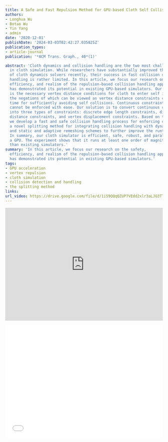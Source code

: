 ```yaml
---
title: A Safe and Fast Repulsion Method for GPU-based Cloth Self Collisions
authors:
- Longhua Wu
- Botao Wu
- Yin Yang
- admin
date: '2020-12-01'
publishDate: '2024-03-03T02:42:27.035025Z'
publication_types:
- article-journal
publication: '*ACM Trans. Graph., 40*(1)'

abstract: 'Cloth dynamics and collision handling are the two most challenging topics
  in cloth simulation. While researchers have substantially improved the performances
  of cloth dynamics solvers recently, their success in fast collision detection and
  handling is rather limited. In this article, we focus our research on the safety,
  efficiency, and realism of the repulsion-based collision handling approach, which
  has demonstrated its potential in existing GPU-based simulators. Our first discovery
  is the necessary vertex distance conditions for cloth to enter self intersections,
  the negations of which can be viewed as vertex distance constraints continuous in
  time for sufficiently avoiding self collisions. Continuous constraints, however,
  cannot be enforced with ease. Our solution is to convert continuous constraints
  into three types of constraints: discrete edge length constraints, discrete vertex
  distance constraints, and vertex displacement constraints. Based on this solution,
  we develop a fast and safe collision handling process for enforcing constraints,
  a novel splitting method for integrating collision handling with dynamics solvers,
  and static and adaptive remeshing schemes to further improve the runtime performance.
  In summary, our cloth simulator is efficient, safe, robust, and parallelizable on
  a GPU. The experiment shows that it runs at least one order of magnitude faster
  than existing simulators.'
summary: 'In this article, we focus our research on the safety,
  efficiency, and realism of the repulsion-based collision handling approach, which
  has demonstrated its potential in existing GPU-based simulators.'
tags:
- GPU acceleration
- vertex repulsion
- cloth simulation
- collision detection and handling
- the splitting method
links:
url_video: https://drive.google.com/file/d/1iS9QQqQZUP7VEdd2xlr3aLJG3TTqNooT/view
---
```


<p align="center">
<iframe width="100%" height="360" src="https://www.youtube.com/embed/UsuAXvwZl90?si=LECWfmXoOsvZ3MV9" title="YouTube video player" frameborder="0" allow="accelerometer; autoplay; clipboard-write; encrypted-media; gyroscope; picture-in-picture; web-share" allowfullscreen></iframe>
</p>
<p align="center">
<iframe width="100%" height="360" src="//player.bilibili.com/player.html?aid=682804889&bvid=BV1KS4y1K7i1&cid=563649262&p=1" scrolling="no" border="0" frameborder="no" framespacing="0" allowfullscreen="true"> </iframe>
</p>
